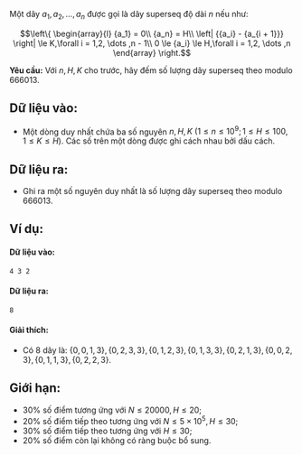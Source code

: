 <!--**<center>NGUỒN: ĐỀ THI THỬ VOI 2015 3HB (Hải phòng - Hải Dương - Hưng Yên - Bắc Giang)</center>**-->

Một dãy $a_1,a_2,…,a_n$ được gọi là dãy superseq độ dài $n$ nếu như:

$$\left\{ \begin{array}{l}
{a_1} = 0\\
{a_n} = H\\
\left| {{a_i} - {a_{i + 1}}} \right| \le K,\forall i = 1,2, \dots ,n - 1\\
0 \le {a_i} \le H,\forall i = 1,2, \dots ,n
\end{array} \right.$$

**Yêu cầu:** Với $n,H,K$ cho trước, hãy đếm số lượng dãy superseq theo modulo $666013$.

## Dữ liệu vào:
- Một dòng duy nhất chứa ba số nguyên $n,H,K\ (1≤n≤10^9;1≤H≤100,1≤K≤H)$.
Các số trên một dòng được ghi cách nhau bởi dấu cách.

## Dữ liệu ra:
- Ghi ra một số nguyên duy nhất là số lượng dãy superseq theo modulo $666013$.

## Ví dụ:
#### Dữ liệu vào:
```
4 3 2
```

#### Dữ liệu ra:
```
8
```

#### Giải thích:
- Có $8$ dãy là: $\{0, 0, 1, 3\}, \{0, 2, 3, 3\}, \{0, 1, 2, 3\}, \{0, 1, 3, 3\}, \{0, 2, 1, 3\}, \{0, 0, 2, 3\}, \{0, 1, 1, 3\}, \{0, 2, 2, 3\}$.

## Giới hạn:
- $30\%$ số điểm tương ứng với $N≤20000,H≤20$;
- $20\%$ số điểm tiếp theo tương ứng với $N≤5× 10^5,H≤30$;
- $30\%$ số điểm tiếp theo tương ứng với $H≤30$;
- $20\%$ số điểm còn lại không có ràng buộc bổ sung.